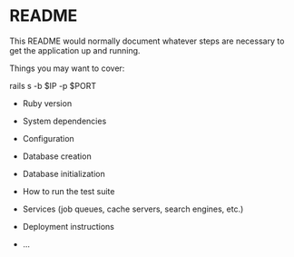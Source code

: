 # README

This README would normally document whatever steps are necessary to get the
application up and running.

Things you may want to cover:

rails s -b $IP -p $PORT

* Ruby version

* System dependencies

* Configuration

* Database creation

* Database initialization

* How to run the test suite

* Services (job queues, cache servers, search engines, etc.)

* Deployment instructions

* ...
